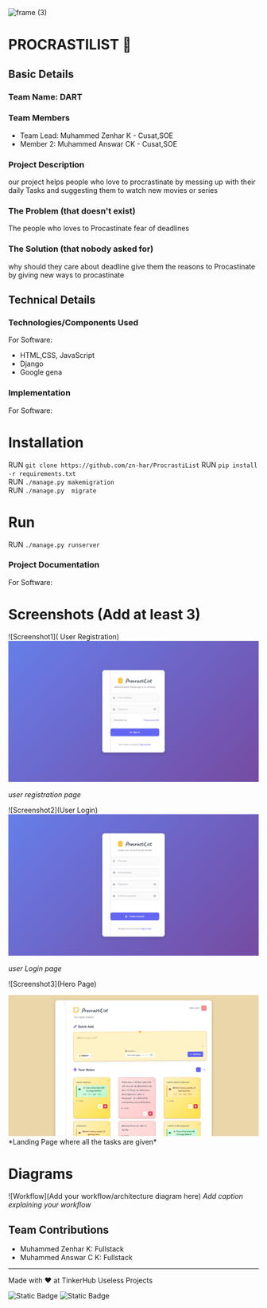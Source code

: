 <img width="3188" height="1202" alt="frame (3)" src="https://github.com/user-attachments/assets/517ad8e9-ad22-457d-9538-a9e62d137cd7" />


# PROCRASTILIST 🎯


## Basic Details
### Team Name: DART


### Team Members
- Team Lead: Muhammed Zenhar K - Cusat,SOE
- Member 2: Muhammed Answar CK - Cusat,SOE

### Project Description
our project helps people who love to procrastinate by messing up with their daily Tasks and suggesting them to watch new movies or series 

### The Problem (that doesn't exist)
The people who loves to Procastinate fear of deadlines 

### The Solution (that nobody asked for)
why should they care about deadline give them the reasons to Procastinate by giving new ways to procastinate

## Technical Details
### Technologies/Components Used
For Software:
- HTML,CSS, JavaScript
- Django
- Google gena

### Implementation
For Software:
# Installation
RUN `git clone https://github.com/zn-har/ProcrastiList`
RUN `pip install -r requirements.txt`<br>
RUN `./manage.py makemigration`<br>
RUN `./manage.py  migrate`<br>


# Run
RUN `./manage.py runserver`

### Project Documentation
For Software:

# Screenshots (Add at least 3)
![Screenshot1]( User Registration)
<img src="https://raw.githubusercontent.com/zn-har/ProcrastiList/refs/heads/main/images/1.png">

*user registration page*

![Screenshot2](User Login)
<img src="https://raw.githubusercontent.com/zn-har/ProcrastiList/refs/heads/main/images/2.png">

*user Login  page*

![Screenshot3](Hero Page)

<img src="https://raw.githubusercontent.com/zn-har/ProcrastiList/refs/heads/main/images/3.png">
*Landing Page where all the tasks are given*

# Diagrams
![Workflow](Add your workflow/architecture diagram here)
*Add caption explaining your workflow*


## Team Contributions
- Muhammed Zenhar K: Fullstack
- Muhammed Answar C K: Fullstack

---
Made with ❤️ at TinkerHub Useless Projects 

![Static Badge](https://img.shields.io/badge/TinkerHub-24?color=%23000000&link=https%3A%2F%2Fwww.tinkerhub.org%2F)
![Static Badge](https://img.shields.io/badge/UselessProjects--25-25?link=https%3A%2F%2Fwww.tinkerhub.org%2Fevents%2FQ2Q1TQKX6Q%2FUseless%2520Projects)








